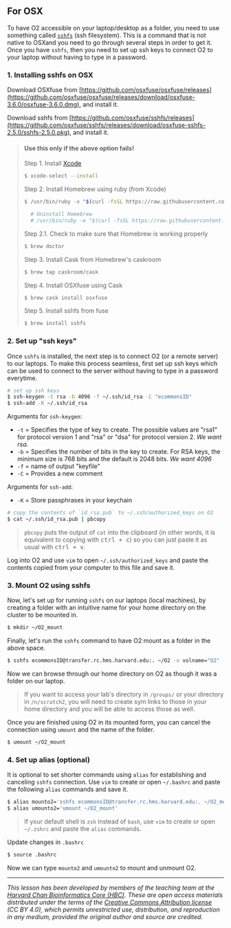 ## For OSX

To have O2 accessible on your laptop/desktop as a folder, you need to use something called [`sshfs`](https://en.wikipedia.org/wiki/SSHFS) (ssh filesystem). This is a command that is not native to OSXand you need to go through several steps in order to get it. Once you have `sshfs`, then you need to set up ssh keys to connect O2 to your laptop without having to type in a password. 

### 1. Installing sshfs on OSX

Download OSXfuse from [https://github.com/osxfuse/osxfuse/releases](https://github.com/osxfuse/osxfuse/releases/download/osxfuse-3.6.0/osxfuse-3.6.0.dmg), and install it.

Download sshfs from [https://github.com/osxfuse/sshfs/releases](https://github.com/osxfuse/sshfs/releases/download/osxfuse-sshfs-2.5.0/sshfs-2.5.0.pkg), and install it.

> #### Use this only if the above option fails!
> 
> Step 1. Install [Xcode](https://developer.apple.com/xcode/)
> ```bash
> $ xcode-select --install
> ```
> 
> Step 2. Install Homebrew using ruby (from Xcode)
> ```bash
> $ /usr/bin/ruby -e "$(curl -fsSL https://raw.githubusercontent.com/Homebrew/install/master/install)"
> 
> 	# Uninstall Homebrew
> 	# /usr/bin/ruby -e "$(curl -fsSL https://raw.githubusercontent.com/Homebrew/install/master/uninstall)"
> ```
> 
> Step 2.1. Check to make sure that Homebrew is working properly
> ```bash
> $ brew doctor
> ```
> 
> Step 3. Install Cask from Homebrew's caskroom
> ```bash
> $ brew tap caskroom/cask
> ```
> 
> Step 4. Install OSXfuse using Cask
> ```bash
> $ brew cask install osxfuse
> ```
> 
> Step 5. Install sshfs from fuse
> ```bash
> $ brew install sshfs
> ```

### 2. Set up "ssh keys"

Once `sshfs` is installed, the next step is to connect O2 (or a remote server) to our laptops. To make this process seamless,  first set up ssh keys which can be used to connect to the server without having to type in a password everytime.

```bash
# set up ssh keys
$ ssh-keygen -t rsa -b 4096 -f ~/.ssh/id_rsa -C "ecommonsID"
$ ssh-add -K ~/.ssh/id_rsa
```

Arguments for `ssh-keygen`:
* `-t` = Specifies the type of key to create. The possible values are "rsa1" for protocol version 1 and "rsa" or "dsa" for protocol version 2. *We want rsa.*
* `-b` = Specifies the number of bits in the key to create. For RSA keys, the minimum size is 768 bits and the default is 2048 bits. *We want 4096*
* `-f` = name of output "keyfile"
* `-C` = Provides a new comment

Arguments for `ssh-add`:
* `-K` = Store passphrases in your keychain

```bash
# copy the contents of `id_rsa.pub` to ~/.ssh/authorized_keys on O2
$ cat ~/.ssh/id_rsa.pub | pbcopy
```

> `pbcopy` puts the output of `cat` into the clipboard (in other words, it is equivalent to copying with <kbd>ctrl + c</kbd>) so you can just paste it as usual with <kbd>ctrl + v</kbd>.


Log into O2 and use `vim` to open `~/.ssh/authorized_keys` and paste the contents copied from your computer to this file and save it. 


### 3. Mount O2 using sshfs

Now, let's set up for running `sshfs` on our laptops (local machines), by creating a folder with an intuitive name for your home directory on the cluster to be mounted in.

```bash
$ mkdir ~/O2_mount
```

Finally, let's run the `sshfs` command to have O2 mount as a folder in the above space.
```bash
$ sshfs ecommonsID@transfer.rc.hms.harvard.edu:. ~/O2 -o volname="O2" -o compression=no -o Cipher=arcfour -o follow_symlinks
```

Now we can browse through our home directory on O2 as though it was a folder on our laptop. 

> If you want to access your lab's directory in `/groups/` or your directory in `/n/scratch2`, you will need to create sym links to those in your home directory and you will be able to access those as well.

Once you are finished using O2 in its mounted form, you can cancel the connection using `umount` and the name of the folder.

```bash
$ umount ~/O2_mount 
```

### 4. Set up alias (optional)

It is optional to set shorter commands using `alias` for establishing and canceling `sshfs` connection. Use `vim` to create or open `~/.bashrc` and paste the following `alias` commands and save it.

```bash
$ alias mounto2='sshfs ecommonsID@transfer.rc.hms.harvard.edu:. ~/O2_mount -o volname="O2" -o follow_symlinks'
$ alias umounto2='umount ~/O2_mount'
```

> If your default shell is `zsh` instead of `bash`, use `vim` to create or open `~/.zshrc` and paste the `alias` commands.

Update changes in `.bashrc`

```bash
$ source .bashrc
```
Now we can type `mounto2` and `umounto2` to mount and unmount O2.

***
*This lesson has been developed by members of the teaching team at the [Harvard Chan Bioinformatics Core (HBC)](http://bioinformatics.sph.harvard.edu/). These are open access materials distributed under the terms of the [Creative Commons Attribution license](https://creativecommons.org/licenses/by/4.0/) (CC BY 4.0), which permits unrestricted use, distribution, and reproduction in any medium, provided the original author and source are credited.*
